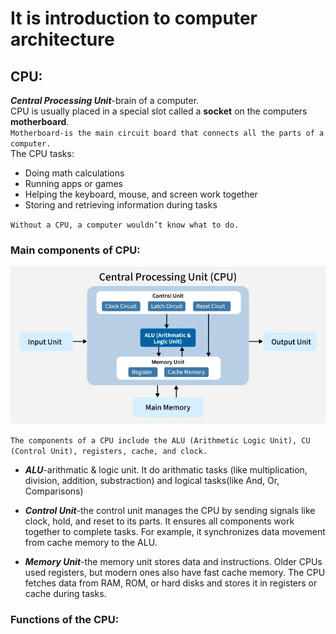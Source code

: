 # It is introduction to computer architecture
## CPU:
***Central Processing Unit***-brain of a computer.  
CPU is usually placed in a special slot called a **socket** on the computers **motherboard**.  
`Motherboard-is the main circuit board that connects all the parts of a computer.`  
The CPU tasks:
+ Doing math calculations
+ Running apps or games
+ Helping the keyboard, mouse, and screen work together
+ Storing and retrieving information during tasks
  
`Without a CPU, a computer wouldn’t know what to do.`

### Main components of CPU:

![CPU Picture](https://github.com/nrzgit/learning-notes/blob/beabcdcb51107bebda5be27981fdab19f0ca11d2/computer-basics/CPU-Components-.webp)

`The components of a CPU include the ALU (Arithmetic Logic Unit), CU (Control Unit), registers, cache, and clock.`

+ ***ALU***-arithmatic & logic unit. It do arithmatic tasks (like multiplication, division, addition, substraction) and logical tasks(like And, Or, Comparisons)

+ ***Control Unit***-the control unit manages the CPU by sending signals like clock, hold, and reset to its parts. It ensures all components work together to complete tasks. For example, it synchronizes data movement from cache memory to the ALU.

+ ***Memory Unit***-the memory unit stores data and instructions. Older CPUs used registers, but modern ones also have fast cache memory. The CPU fetches data from RAM, ROM, or hard disks and stores it in registers or cache during tasks.

### Functions of the CPU:


